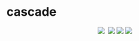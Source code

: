 # cascade
<p align="center">
	<a href="https://pkg.go.dev/github.com/spiral/cascade?tab=doc"><img src="https://godoc.org/github.com/spiral/cascade?status.svg"></a>
	<a href="https://github.com/spiral/cascade/actions"><img src="https://github.com/spiral/cascade/workflows/CI/badge.svg" alt=""></a>
	<a href="https://goreportcard.com/report/github.com/spiral/cascade"><img src="https://goreportcard.com/badge/github.com/spiral/cascade"></a>
	<a href="https://codecov.io/gh/spiral/cascade/"><img src="https://codecov.io/gh/spiral/cascade/branch/master/graph/badge.svg"></a>
	<a href="https://discord.gg/TFeEmCs"><img src="https://img.shields.io/badge/discord-chat-magenta.svg"></a>
</p>